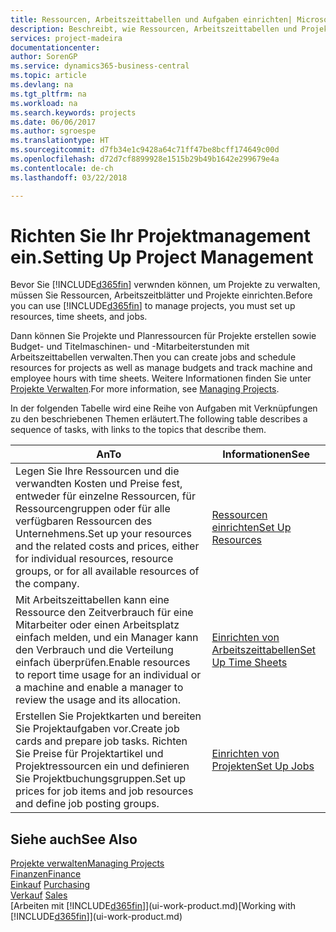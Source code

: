 ```yaml
---
title: Ressourcen, Arbeitszeittabellen und Aufgaben einrichten| Microsoft Docs
description: Beschreibt, wie Ressourcen, Arbeitszeittabellen und Projekte eingerichtet werden, um Projekte zu verwalten.
services: project-madeira
documentationcenter: 
author: SorenGP
ms.service: dynamics365-business-central
ms.topic: article
ms.devlang: na
ms.tgt_pltfrm: na
ms.workload: na
ms.search.keywords: projects
ms.date: 06/06/2017
ms.author: sgroespe
ms.translationtype: HT
ms.sourcegitcommit: d7fb34e1c9428a64c71ff47be8bcff174649c00d
ms.openlocfilehash: d72d7cf8899928e1515b29b49b1642e299679e4a
ms.contentlocale: de-ch
ms.lasthandoff: 03/22/2018

---
```

# <a name="setting-up-project-management"></a><span data-ttu-id="56717-103">Richten Sie Ihr Projektmanagement ein.</span><span class="sxs-lookup"><span data-stu-id="56717-103">Setting Up Project Management</span></span>
<span data-ttu-id="56717-104">Bevor Sie [!INCLUDE[d365fin](includes/d365fin_md.md)] verwnden können, um Projekte zu verwalten, müssen Sie Ressourcen, Arbeitszeitblätter und Projekte einrichten.</span><span class="sxs-lookup"><span data-stu-id="56717-104">Before you can use [!INCLUDE[d365fin](includes/d365fin_md.md)] to manage projects, you must set up resources, time sheets, and jobs.</span></span>

<span data-ttu-id="56717-105">Dann können Sie Projekte und Planressourcen für Projekte erstellen sowie Budget- und Titelmaschinen- und -Mitarbeiterstunden mit Arbeitszeittabellen verwalten.</span><span class="sxs-lookup"><span data-stu-id="56717-105">Then you can create jobs and schedule resources for projects as well as manage budgets and track machine and employee hours with time sheets.</span></span> <span data-ttu-id="56717-106">Weitere Informationen finden Sie unter [Projekte Verwalten](projects-manage-projects.md).</span><span class="sxs-lookup"><span data-stu-id="56717-106">For more information, see [Managing Projects](projects-manage-projects.md).</span></span>  

<span data-ttu-id="56717-107">In der folgenden Tabelle wird eine Reihe von Aufgaben mit Verknüpfungen zu den beschriebenen Themen erläutert.</span><span class="sxs-lookup"><span data-stu-id="56717-107">The following table describes a sequence of tasks, with links to the topics that describe them.</span></span>

| <span data-ttu-id="56717-108">An</span><span class="sxs-lookup"><span data-stu-id="56717-108">To</span></span> | <span data-ttu-id="56717-109">Informationen</span><span class="sxs-lookup"><span data-stu-id="56717-109">See</span></span> |
| --- | --- |
| <span data-ttu-id="56717-110">Legen Sie Ihre Ressourcen und die verwandten Kosten und Preise fest, entweder für einzelne Ressourcen, für Ressourcengruppen oder für alle verfügbaren Ressourcen des Unternehmens.</span><span class="sxs-lookup"><span data-stu-id="56717-110">Set up your resources and the related costs and prices, either for individual resources, resource groups, or for all available resources of the company.</span></span> |[<span data-ttu-id="56717-111">Ressourcen einrichten</span><span class="sxs-lookup"><span data-stu-id="56717-111">Set Up Resources</span></span>](projects-how-setup-resources.md) |
| <span data-ttu-id="56717-112">Mit Arbeitszeittabellen kann eine Ressource den Zeitverbrauch für eine Mitarbeiter oder einen Arbeitsplatz einfach melden, und ein Manager kann den Verbrauch und die Verteilung einfach überprüfen.</span><span class="sxs-lookup"><span data-stu-id="56717-112">Enable resources to report time usage for an individual or a machine and enable a manager to review the usage and its allocation.</span></span> |[<span data-ttu-id="56717-113">Einrichten von Arbeitszeittabellen</span><span class="sxs-lookup"><span data-stu-id="56717-113">Set Up Time Sheets</span></span>](projects-how-setup-time-sheets.md) |
| <span data-ttu-id="56717-114">Erstellen Sie Projektkarten und bereiten Sie Projektaufgaben vor.</span><span class="sxs-lookup"><span data-stu-id="56717-114">Create job cards and prepare job tasks.</span></span> <span data-ttu-id="56717-115">Richten Sie Preise für Projektartikel und Projektressourcen ein und definieren Sie Projektbuchungsgruppen.</span><span class="sxs-lookup"><span data-stu-id="56717-115">Set up prices for job items and job resources and define job posting groups.</span></span> |[<span data-ttu-id="56717-116">Einrichten von Projekten</span><span class="sxs-lookup"><span data-stu-id="56717-116">Set Up Jobs</span></span>](projects-how-setup-jobs.md) |

## <a name="see-also"></a><span data-ttu-id="56717-117">Siehe auch</span><span class="sxs-lookup"><span data-stu-id="56717-117">See Also</span></span>
[<span data-ttu-id="56717-118">Projekte verwalten</span><span class="sxs-lookup"><span data-stu-id="56717-118">Managing Projects</span></span>](projects-manage-projects.md)  
[<span data-ttu-id="56717-119">Finanzen</span><span class="sxs-lookup"><span data-stu-id="56717-119">Finance</span></span>](finance.md)  
<span data-ttu-id="56717-120">[Einkauf](purchasing-manage-purchasing.md)       </span><span class="sxs-lookup"><span data-stu-id="56717-120">[Purchasing](purchasing-manage-purchasing.md)       </span></span>  
<span data-ttu-id="56717-121">[Verkauf](sales-manage-sales.md)   </span><span class="sxs-lookup"><span data-stu-id="56717-121">[Sales](sales-manage-sales.md)   </span></span>  
<span data-ttu-id="56717-122">[Arbeiten mit [!INCLUDE[d365fin](includes/d365fin_md.md)]](ui-work-product.md)</span><span class="sxs-lookup"><span data-stu-id="56717-122">[Working with [!INCLUDE[d365fin](includes/d365fin_md.md)]](ui-work-product.md)</span></span>  


